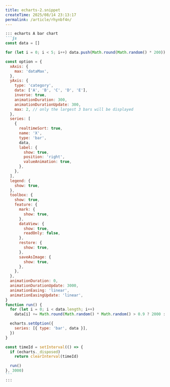 ```yaml
---
title: echarts-2.snippet
createTime: 2025/08/14 23:13:17
permalink: /article/rhynbf4n/
---
```

````md
::: echarts A bar chart
```js
const data = []

for (let i = 0; i < 5; i++) data.push(Math.round(Math.random() * 200))

const option = {
  xAxis: {
    max: 'dataMax',
  },
  yAxis: {
    type: 'category',
    data: ['A', 'B', 'C', 'D', 'E'],
    inverse: true,
    animationDuration: 300,
    animationDurationUpdate: 300,
    max: 2, // only the largest 3 bars will be displayed
  },
  series: [
    {
      realtimeSort: true,
      name: 'X',
      type: 'bar',
      data,
      label: {
        show: true,
        position: 'right',
        valueAnimation: true,
      },
    },
  ],
  legend: {
    show: true,
  },
  toolbox: {
    show: true,
    feature: {
      mark: {
        show: true,
      },
      dataView: {
        show: true,
        readOnly: false,
      },
      restore: {
        show: true,
      },
      saveAsImage: {
        show: true,
      },
    },
  },
  animationDuration: 0,
  animationDurationUpdate: 3000,
  animationEasing: 'linear',
  animationEasingUpdate: 'linear',
}
function run() {
  for (let i = 0; i < data.length; i++)
    data[i] += Math.round(Math.random() * Math.random() > 0.9 ? 2000 : 200)

  echarts.setOption({
    series: [{ type: 'bar', data }],
  })
}

const timeId = setInterval(() => {
  if (echarts._disposed)
    return clearInterval(timeId)

  run()
}, 3000)
```
:::
````
